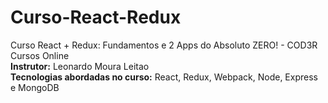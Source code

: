 # Curso-React-Redux
Curso React + Redux: Fundamentos e 2 Apps do Absoluto ZERO!  -  COD3R Cursos Online  
**Instrutor:** Leonardo Moura Leitao  
**Tecnologias abordadas no curso:** React, Redux, Webpack, Node, Express e MongoDB  
